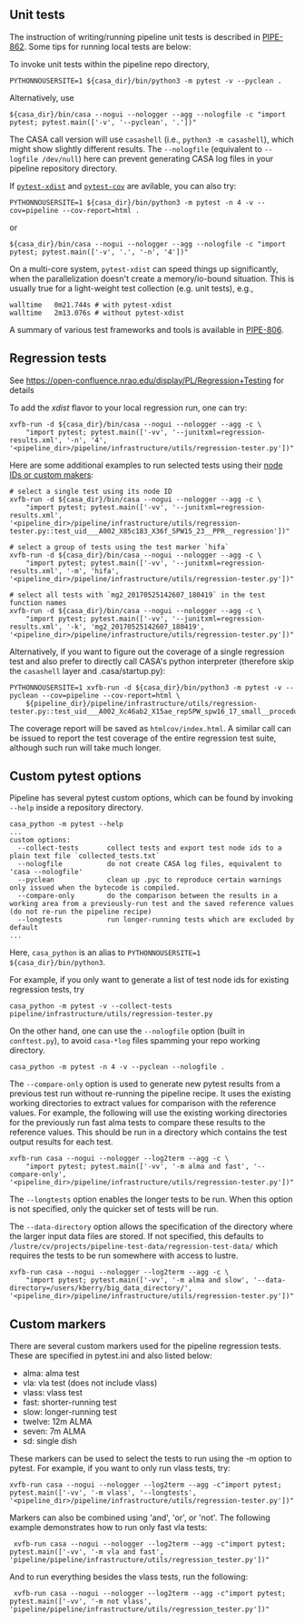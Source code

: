 ## Unit tests

The instruction of writing/running pipeline unit tests is described in [PIPE-862](https://open-jira.nrao.edu/browse/PIPE-862). Some tips for running local tests are below:

To invoke unit tests within the pipeline repo directory,

```console
PYTHONNOUSERSITE=1 ${casa_dir}/bin/python3 -m pytest -v --pyclean .
```

Alternatively, use

```console
${casa_dir}/bin/casa --nogui --nologger --agg --nologfile -c "import pytest; pytest.main(['-v', '--pyclean', '.'])"
```

The CASA call version will use `casashell` (i.e., `python3 -m casashell`), which might show slightly different results.
The `--nologfile` (equivalent to `--logfile /dev/null`) here can prevent generating CASA log files in your pipeline repository directory.

If [`pytest-xdist`](https://pytest-xdist.readthedocs.io/en/latest) and [`pytest-cov`](https://pytest-cov.readthedocs.io/en/latest/config.html) are avilable, you can also try:

```console
PYTHONNOUSERSITE=1 ${casa_dir}/bin/python3 -m pytest -n 4 -v --cov=pipeline --cov-report=html .
```

or

```console
${casa_dir}/bin/casa --nogui --nologger --agg --nologfile -c "import pytest; pytest.main(['-v', '.', '-n', '4'])"
```

On a multi-core system, `pytest-xdist` can speed things up significantly, when the parallelization doesn't create a memory/io-bound situation. This is usually true for a light-weight test collection (e.g. unit tests), e.g.,

    walltime   0m21.744s # with pytest-xdist
    walltime   2m13.076s # without pytest-xdist

A summary of various test frameworks and tools is available in [PIPE-806](https://open-jira.nrao.edu/browse/PIPE-806).

## Regression tests

See https://open-confluence.nrao.edu/display/PL/Regression+Testing for details

To add the *xdist* flavor to your local regression run, one can try:

```console
xvfb-run -d ${casa_dir}/bin/casa --nogui --nologger --agg -c \
    "import pytest; pytest.main(['-vv', '--junitxml=regression-results.xml', '-n', '4', '<pipeline_dir>/pipeline/infrastructure/utils/regression-tester.py'])"
```

Here are some additional examples to run selected tests using their [node IDs or custom makers](https://docs.pytest.org/en/latest/example/markers.html):

```console
# select a single test using its node ID
xvfb-run -d ${casa_dir}/bin/casa --nogui --nologger --agg -c \
    "import pytest; pytest.main(['-vv', '--junitxml=regression-results.xml', '<pipeline_dir>/pipeline/infrastructure/utils/regression-tester.py::test_uid___A002_X85c183_X36f_SPW15_23__PPR__regression'])"
```

```console
# select a group of tests using the test marker `hifa`
xvfb-run -d ${casa_dir}/bin/casa --nogui --nologger --agg -c \
    "import pytest; pytest.main(['-vv', '--junitxml=regression-results.xml', '-m', 'hifa', '<pipeline_dir>/pipeline/infrastructure/utils/regression-tester.py'])"
```

```console
# select all tests with `mg2_20170525142607_180419` in the test function names
xvfb-run -d ${casa_dir}/bin/casa --nogui --nologger --agg -c \
    "import pytest; pytest.main(['-vv', '--junitxml=regression-results.xml', '-k', 'mg2_20170525142607_180419', '<pipeline_dir>/pipeline/infrastructure/utils/regression-tester.py'])"
```

Alternatively, if you want to figure out the coverage of a single regression test and also prefer to directly call CASA's python interpreter (therefore skip the `casashell` layer and .casa/startup.py):

```console
PYTHONNOUSERSITE=1 xvfb-run -d ${casa_dir}/bin/python3 -m pytest -v --pyclean --cov=pipeline --cov-report=html \
    ${pipeline_dir}/pipeline/infrastructure/utils/regression-tester.py::test_uid___A002_Xc46ab2_X15ae_repSPW_spw16_17_small__procedure_hifa_calimage__regression
```
The coverage report will be saved as `htmlcov/index.html`. A similar call can be issued to report the test coverage of the entire regression test suite, although such run will take much longer. 

## Custom pytest options

Pipeline has several pytest custom options, which can be found by invoking `--help` inside a repository directory.

```console
casa_python -m pytest --help
...
custom options:
  --collect-tests       collect tests and export test node ids to a plain text file `collected_tests.txt`
  --nologfile           do not create CASA log files, equivalent to 'casa --nologfile'
  --pyclean             clean up .pyc to reproduce certain warnings only issued when the bytecode is compiled.
  --compare-only        do the comparison between the results in a working area from a previously-run test and the saved reference values (do not re-run the pipeline recipe)
  --longtests           run longer-running tests which are excluded by default
...
```

Here, `casa_python` is an alias to `PYTHONNOUSERSITE=1 ${casa_dir}/bin/python3`.

For example, if you only want to generate a list of test node ids for existing regression tests, try

```console
casa_python -m pytest -v --collect-tests pipeline/infrastructure/utils/regression-tester.py
```

On the other hand, one can use the `--nologfile` option (built in `conftest.py`), to avoid `casa-*log` files spamming your repo working directory.

```console
casa_python -m pytest -n 4 -v --pyclean --nologfile .
```

The `--compare-only` option is used to generate new pytest results from a previous test run without re-running the pipeline recipe. It uses the existing working directories to
extract values for comparison with the reference values. For example, the following will use the existing working directories for the previously run fast alma tests to compare
these results to the reference values. This should be run in a directory which contains the test output results for each test. 

```console
xvfb-run casa --nogui --nologger --log2term --agg -c \
    "import pytest; pytest.main(['-vv', '-m alma and fast', '--compare-only', '<pipeline_dir>/pipeline/infrastructure/utils/regression-tester.py'])"
```

The `--longtests` option enables the longer tests to be run. When this option is not specified, only the quicker set of tests will be run. 

The `--data-directory` option allows the specification of the directory where the larger input data files are stored. If not specified, this defaults to 
`/lustre/cv/projects/pipeline-test-data/regression-test-data/` which requires the tests to be run somewhere with access to lustre.

```console
xvfb-run casa --nogui --nologger --log2term --agg -c \
    "import pytest; pytest.main(['-vv', '-m alma and slow', '--data-directory=/users/kberry/big_data_directory/', '<pipeline_dir>/pipeline/infrastructure/utils/regression-tester.py'])"
```


## Custom markers

There are several custom markers used for the pipeline regression tests. These are specified in pytest.ini and also listed below: 

* alma: alma test
* vla: vla test (does not include vlass)
* vlass: vlass test
* fast: shorter-running test
* slow: longer-running test
* twelve: 12m ALMA 
* seven: 7m ALMA
* sd: single dish

These markers can be used to select the tests to run using the -m option to pytest. For example, if you want to only run vlass tests, try: 

```console
xvfb-run casa --nogui --nologger --log2term --agg -c"import pytest; pytest.main(['-vv', '-m vlass', '--longtests', '<pipeline_dir>/pipeline/infrastructure/utils/regression-tester.py'])"
```

 Markers can also be combined using 'and', 'or', or 'not'. The following example demonstrates how to run only fast vla tests: 

```console
 xvfb-run casa --nogui --nologger --log2term --agg -c"import pytest; pytest.main(['-vv', '-m vla and fast', 'pipeline/pipeline/infrastructure/utils/regression_tester.py'])"
```

And to run everything besides the vlass tests, run the following: 

```console
 xvfb-run casa --nogui --nologger --log2term --agg -c"import pytest; pytest.main(['-vv', '-m not vlass', 'pipeline/pipeline/infrastructure/utils/regression_tester.py'])"
```

